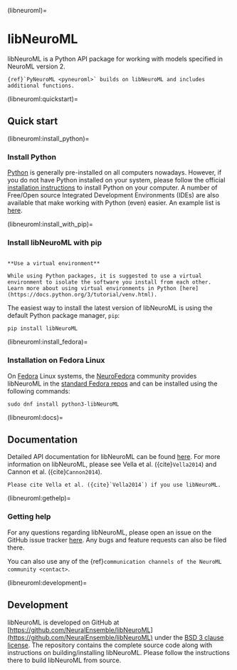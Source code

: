 (libneuroml)=
# libNeuroML

libNeuroML is a Python API package for working with models specified in NeuroML version 2.
```{tip}
{ref}`PyNeuroML <pyneuroml>` builds on libNeuroML and includes additional functions.
```
(libneuroml:quickstart)=
## Quick start

(libneuroml:install_python)=
### Install Python

[Python](https://www.python.org/) is generally pre-installed on all computers nowadays.
However, if you do not have Python installed on your system, please follow the official [installation instructions](https://www.python.org/downloads/) to install Python on your computer.
A number of Free/Open source Integrated Development Environments (IDEs) are also available that make working with Python (even) easier.
An example list is [here](https://opensource.com/resources/python/ides).

(libneuroml:install_with_pip)=
### Install libNeuroML with pip
```{tip} 

**Use a virtual environment**

While using Python packages, it is suggested to use a virtual environment to isolate the software you install from each other.
Learn more about using virtual environments in Python [here](https://docs.python.org/3/tutorial/venv.html).
```

The easiest way to install the latest version of libNeuroML is using the default Python package manager, `pip`:
```{code-block} console
pip install libNeuroML
```
(libneuroml:install_fedora)=
### Installation on Fedora Linux

On [Fedora](https://getfedora.org) Linux systems, the [NeuroFedora](https://neuro.fedoraproject.org) community provides libNeuroML in the [standard Fedora repos](https://src.fedoraproject.org/rpms/python-libNeuroML) and can be installed using the following commands:

```{code-block} console
sudo dnf install python3-libNeuroML
```
(libneuroml:docs)=
## Documentation

Detailed API documentation for libNeuroML can be found [here](https://libneuroml.readthedocs.io/en/latest/).
For more information on libNeuroML, please see Vella et al. ({cite}`Vella2014`) and Cannon et al. ({cite}`Cannon2014`).

```{admonition} Citation
Please cite Vella et al. ({cite}`Vella2014`) if you use libNeuroML.
```
(libneuroml:gethelp)=
### Getting help

For any questions regarding libNeuroML, please open an issue on the GitHub issue tracker [here](https://github.com/NeuralEnsemble/libNeuroML/issues).
Any bugs and feature requests can also be filed there.

You can also use any of the {ref}`communication channels of the NeuroML community <contact>`.

(libneuroml:development)=
## Development

libNeuroML is developed on GitHub at [https://github.com/NeuralEnsemble/libNeuroML](https://github.com/NeuralEnsemble/libNeuroML) under the [BSD 3 clause license](https://github.com/NeuralEnsemble/libNeuroML/blob/master/LICENSE).
The repository contains the complete source code along with instructions on building/installing libNeuroML.
Please follow the instructions there to build libNeuroML from source.
